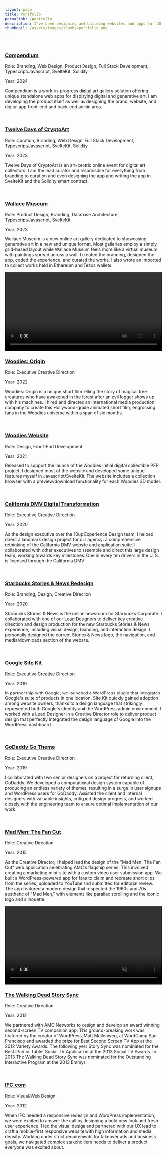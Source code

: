 ```yaml
---
layout: page
title: Portfolio
permalink: /portfolio
description: I've been designing and building websites and apps for 20 years. Here are some of the most notable projects I've contributed to.
thumbnail: /assets/images/thumbs/portfolio.png
---
```


<div class="portfolio-list">
    <div class="item fade-in-element">
        <img src="/assets/images/compendium.png" class="portfolio-image dark:hidden" alt="">
        <img src="/assets/images/compendium-dark.png" class="portfolio-image hidden dark:block" alt="">
        <h3><a href="https://cpdm.app" target="_blank">Compendium</a></h3>
        <p>Role: Branding, Web Design, Product Design, Full Stack Development, Typescript/Javascript, SvelteKit, Solidity</p>
        <p>Year: 2024</p>
        <p>Compendium is a work-in-progress digital art gallery solution offering unique standalone web apps for displaying digital and generative art. I am developing the product itself as well as designing the brand, website, and digital app front-end and back-end admin area.</p>
    </div>
    <div class="item fade-in-element">
        <img src="/assets/images/twelve-days-of-cryptoart.png" class="portfolio-image dark:hidden" alt="">
        <img src="/assets/images/twelve-days-of-cryptoart-dark.png" class="portfolio-image hidden dark:block" alt="">
        <h3><a href="https://twelvedays.ultradao.org" target="_blank">Twelve Days of CryptoArt</a></h3>
        <p>Role: Curation, Branding, Web Design, Full Stack Development, Typescript/Javascript, SvelteKit, Solidity</p>
        <p>Year: 2023</p>
        <p>Twelve Days of CryptoArt is an art-centric online event for digital art collectors. I am the lead curator and responsible for everything from branding to curation and even designing the app and writing the app in SvelteKit and the Solidity smart contract.</p>
    </div>
    <div class="item fade-in-element">
        <img src="/assets/images/wallace-museum.png" class="portfolio-image dark:hidden" alt="">
        <img src="/assets/images/wallace-museum-dark.png" class="portfolio-image hidden dark:block" alt="">
        <h3><a href="https://wallacemuseum.com" target="_blank">Wallace Museum</a></h3>
        <p>Role: Product Design, Branding, Database Architecture, Typescript/Javascript, SvelteKit</p>
        <p>Year: 2023</p>
        <p>Wallace Museum is a new online art gallery dedicated to showcasing generative art in a new and unique format. Most galleries employ a simply grid-based layout while Wallace Museum feels more like a virtual museum with paintings spread across a wall. I created the branding, designed the app, coded the experience, and curated the works. I also wrote an imported to collect works held in Ethereum and Tezos wallets.</p>
    </div>
    <div class="item fade-in-element">
        <div class="video-player">
            <video id="portfolioVideo" width="100%" controls muted playsinline autoplay>
                <source src="/assets/video/woodies-origin.mp4" type="video/mp4">
                Your browser does not support HTML5 video.
            </video>
        </div>
        <h3><a href="https://www.youtube.com/watch?v=encMCWoBc3o" target="_blank">Woodies: Origin</a></h3>
        <p>Role: Executive Creative Direction</p>
        <p>Year: 2022</p>
        <p>Woodies: Origin is a unique short film telling the story of magical tree creatures who have awakened in the forest after an evil logger shows up with his machines. I hired and directed an international media production company to create this Hollywood-grade animated short film, engrossing fans in the Woodies universe within a span of six months.</p>
    </div>
    <div class="item fade-in-element">
        <img src="/assets/images/woodies-website.png" class="portfolio-image dark:hidden" alt="">
        <img src="/assets/images/woodies-website-dark.png" class="portfolio-image hidden dark:block" alt="">
        <h3><a href="https://woodiesofficial.com" target="_blank">Woodies Website</a></h3>
        <p>Role: Design, Front-End Development</p>
        <p>Year: 2021</p>
        <p>Released to support the launch of the Woodies initial digital collectible PFP project, I designed most of the website and developed some unique features myself in Javascript/SvelteKit. The website includes a collection browser with a preview/download functionality for each Woodies 3D model.</p>
    </div>
    <div class="item fade-in-element">
        <img src="/assets/images/california-dmv.png" class="portfolio-image dark:hidden" alt="">
        <img src="/assets/images/california-dmv-dark.png" class="portfolio-image hidden dark:block" alt="">
        <h3><a href="https://dmv.ca.gov" target="_blank">California DMV Digital Transformation</a></h3>
        <p>Role: Executive Creative Direction</p>
        <p>Year: 2020</p>
        <p>As the design executive over the 10up Experience Design team, I helped direct a landmark design project for our agency: a comprehensive rethinking of the California DMV website and application suite. I collaborated with other executives to assemble and direct this large design team, working towards key milestones. One in every ten drivers in the U. S. is licensed through the California DMV.</p>
    </div>
    <div class="item fade-in-element">
        <img src="/assets/images/starbucks-stories.png" class="portfolio-image dark:hidden" alt="">
        <img src="/assets/images/starbucks-stories-dark.png" class="portfolio-image hidden dark:block" alt="">
        <h3><a href="https://stories.starbucks.com/stories/" target="_blank">Starbucks Stories &amp; News Redesign</a></h3>
        <p>Role: Branding, Design, Creative Direction</p>
        <p>Year: 2020</p>
        <p>Starbucks Stories &amp; News is the online newsroom for Starbucks Corporate. I collaborated with one of our Lead Designers to deliver key creative direction and design production for the new Starbucks Stories &amp; News experience, including visual design, branding, and interaction design. I personally designed the current Stories & News logo, the navigation, and media/downloads section of the website.</p>
    </div>
    <div class="item fade-in-element">
        <img src="/assets/images/google-site-kit.png" class="portfolio-image dark:hidden" alt="">
        <img src="/assets/images/google-site-kit-dark.png" class="portfolio-image hidden dark:block" alt="">
        <h3><a href="https://sitekit.withgoogle.com" target="_blank">Google Site Kit</a></h3>
        <p>Role: Executive Creative Direction</p>
        <p>Year: 2019</p>
        <p>In partnership with Google, we launched a WordPress plugin that integrates Google's suite of products in one location. Site Kit quickly gained adoption among website owners, thanks to a design language that strikingly represented both Google's identity and the WordPress admin environment. I worked with a Lead Designer in a Creative Director role to deliver product design that perfectly integrated the design language of Google into the WordPress dashboard.</p>
    </div>
    <div class="item fade-in-element">
        <img src="/assets/images/godaddy-theme.png" class="portfolio-image dark:hidden" alt="">
        <img src="/assets/images/godaddy-theme-dark.png" class="portfolio-image hidden dark:block" alt="">
        <h3><a href="https://www.godaddy.com/wordpress-themes" target="_blank">GoDaddy Go Theme</a></h3>
        <p>Role: Executive Creative Direction</p>
        <p>Year: 2019</p>
        <p>I collaborated with two senior designers on a project for returning client, GoDaddy. We developed a computational design system capable of producing an endless variety of themes, resulting in a surge in user signups and WordPress users for GoDaddy. Assisted the client and internal designers with valuable insights, critiqued design progress, and worked closely with the engineering team to ensure optimal implementation of our work.</p>
    </div>
    <div class="item fade-in-element">
        <img src="/assets/images/mad-men.png" class="portfolio-image dark:hidden" alt="">
        <img src="/assets/images/mad-men-dark.png" class="portfolio-image hidden dark:block" alt="">
        <h3><a href="https://www.youtube.com/watch?v=X9UVZjvmmbw">Mad Men: The Fan Cut</a></h3>
        <p>Role: Creative Direction</p>
        <p>Year: 2015</p>
        <p>As the Creative Director, I helped lead the design of the "Mad Men: The Fan Cut" web application celebrating AMC's flagship series. This involved creating a marketing mini-site with a custom video user submission app. We built a WordPress-powered app for fans to claim and recreate short clips from the series, uploaded to YouTube and submitted for editorial review. The app featured a modern design that respected the 1960s and 70s aesthetic of "Mad Men," with elements like parallax scrolling and the iconic logo and silhouette.</p>
    </div>
    <div class="item fade-in-element">
        <div class="video-player">
            <video id="portfolioVideo" width="100%" controls muted playsinline autoplay>
                <source src="/assets/video/twd-story-sync.mp4" type="video/mp4">
                Your browser does not support HTML5 video.
            </video>
        </div>
        <h3><a href="https://www.theverge.com/entertainment/2014/2/13/5406498/how-a-second-screen-app-made-the-walking-dead-come-alive" target="_blank">The Walking Dead Story Sync</a></h3>
        <p>Role: Creative Direction</p>
        <p>Year: 2012</p>
        <p>We partnered with AMC Networks to design and develop an award winning second-screen TV companion app. This ground-breaking work was featured by the creator of WordPress, Matt Mullenweg, at WordCamp San Francisco and awarded the prize for Best Second Screen TV App at the 2012 Variety Awards. The following year Story Sync was nominated for the Best iPad or Tablet Social TV Application at the 2013 Social TV Awards. In 2013 The Walking Dead Story Sync was nominated for the Outstanding Interactive Program at the 2013 Emmys.</p>
    </div>
    <div class="item fade-in-element">
        <img src="/assets/images/ifc-com.png" class="portfolio-image dark:hidden" alt="">
        <img src="/assets/images/ifc-com-dark.png" class="portfolio-image hidden dark:block" alt="">
        <h3><a href="">IFC.com</a></h3>
        <p>Role: Visual/Web Design</p>
        <p>Year: 2012</p>
        <p>When IFC needed a responsive redesign and WordPress implementation, we were excited to answer the call by designing a bold new look and fresh user experience. I led the visual design and partnered with our UX lead to craft a mobile-first responsive website with high information and media density. Working under strict requirements for takeover ads and business goals, we navigated complex stakeholders needs to deliver a product everyone was excited about.</p>
    </div>
</div>
